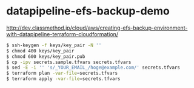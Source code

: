 datapipeline-efs-backup-demo
============================

http://dev.classmethod.jp/cloud/aws/creating-efs-backup-environment-with-datapipeline-terraform-cloudformation/

```bash
$ ssh-keygen -f keys/key_pair -N ''
$ chmod 400 keys/key_pair
$ chmod 600 keys/key_pair.pub
$ cp -ipv secrets.sample.tfvars secrets.tfvars
$ sed -E -i '' 's/_YOUR_EMAIL_/hoge@example.com/' secrets.tfvars
$ terraform plan -var-file=secrets.tfvars
$ terraform apply -var-file=secrets.tfvars
```
